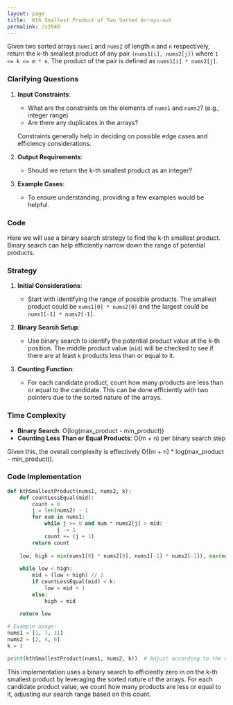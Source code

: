 ```yaml
---
layout: page
title:  Kth Smallest Product of Two Sorted Arrays-out
permalink: /s2040
---
```


Given two sorted arrays `nums1` and `nums2` of length `m` and `n` respectively, return the k-th smallest product of any pair `(nums1[i], nums2[j])` where `1 <= k <= m * n`. The product of the pair is defined as `nums1[i] * nums2[j]`.

### Clarifying Questions

1. **Input Constraints**:
    - What are the constraints on the elements of `nums1` and `nums2`? (e.g., integer range)
    - Are there any duplicates in the arrays?

    Constraints generally help in deciding on possible edge cases and efficiency considerations.

2. **Output Requirements**:
    - Should we return the k-th smallest product as an integer?

3. **Example Cases**:
    - To ensure understanding, providing a few examples would be helpful.

### Code

Here we will use a binary search strategy to find the k-th smallest product. Binary search can help efficiently narrow down the range of potential products.

### Strategy

1. **Initial Considerations**:
    - Start with identifying the range of possible products. The smallest product could be `nums1[0] * nums2[0]` and the largest could be `nums1[-1] * nums2[-1]`.
  
2. **Binary Search Setup**:
    - Use binary search to identify the potential product value at the k-th position. The middle product value (`mid`) will be checked to see if there are at least `k` products less than or equal to it.

3. **Counting Function**:
    - For each candidate product, count how many products are less than or equal to the candidate. This can be done efficiently with two pointers due to the sorted nature of the arrays.

### Time Complexity

- **Binary Search**: O(log(max_product - min_product))
- **Counting Less Than or Equal Products**: O(m + n) per binary search step

Given this, the overall complexity is effectively O((m + n) * log(max_product - min_product)).

### Code Implementation

```python
def kthSmallestProduct(nums1, nums2, k):
    def countLessEqual(mid):
        count = 0
        j = len(nums2) - 1
        for num in nums1:
            while j >= 0 and num * nums2[j] > mid:
                j -= 1
            count += (j + 1)
        return count
    
    low, high = min(nums1[0] * nums2[0], nums1[-1] * nums2[-1]), max(nums1[0] * nums2[0], nums1[-1] * nums2[-1])
    
    while low < high:
        mid = (low + high) // 2
        if countLessEqual(mid) < k:
            low = mid + 1
        else:
            high = mid
    
    return low

# Example usage:
nums1 = [1, 7, 11]
nums2 = [2, 4, 6]
k = 3

print(kthSmallestProduct(nums1, nums2, k))  # Adjust according to the expected example
```

This implementation uses a binary search to efficiently zero in on the k-th smallest product by leveraging the sorted nature of the arrays. For each candidate product value, we count how many products are less or equal to it, adjusting our search range based on this count.